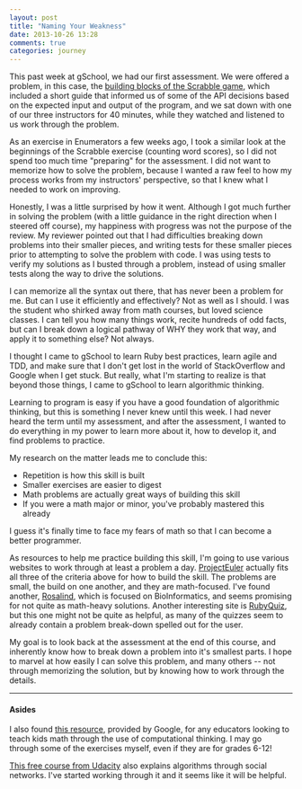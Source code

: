 ```yaml
---
layout: post
title: "Naming Your Weakness"
date: 2013-10-26 13:28
comments: true
categories: journey
---
```


This past week at gSchool, we had our first assessment. We were offered a problem, in this case, the [building blocks of the Scrabble game](http://tutorials.jumpstartlab.com/academy/workshops/scrabble.html), which included a short guide <!-- more -->that informed us of some of the API decisions based on the expected input and output of the program, and we sat down with one of our three instructors for 40 minutes, while they watched and listened to us work through the problem.

As an exercise in Enumerators a few weeks ago, I took a similar look at the beginnings of the Scrabble exercise (counting word scores), so I did not spend too much time "preparing" for the assessment. I did not want to memorize how to solve the problem, because I wanted a raw feel to how my process works from my instructors' perspective, so that I knew what I needed to work on improving.

Honestly, I was a little surprised by how it went. Although I got much further in solving the problem (with a little guidance in the right direction when I steered off course), my happiness with progress was not the purpose of the review. My reviewer pointed out that I had difficulties breaking down problems into their smaller pieces, and writing tests for these smaller pieces prior to attempting to solve the problem with code. I was using tests to verify my solutions as I busted through a problem, instead of using smaller tests along the way to drive the solutions.

I can memorize all the syntax out there, that has never been a problem for me. But can I use it efficiently and effectively? Not as well as I should. I was the student who shirked away from math courses, but loved science classes. I can tell you how many things work, recite hundreds of odd facts, but can I break down a logical pathway of WHY they work that way, and apply it to something else? Not always. 

I thought I came to gSchool to learn Ruby best practices, learn agile and TDD, and make sure that I don't get lost in the world of StackOverflow and Google when I get stuck. But really, what I'm starting to realize is that beyond those things, I came to gSchool to learn algorithmic thinking.

Learning to program is easy if you have a good foundation of algorithmic thinking, but this is something I never knew until this week. I had never heard the term until my assessment, and after the assessment, I wanted to do everything in my power to learn more about it, how to develop it, and find problems to practice.

My research on the matter leads me to conclude this:

- Repetition is how this skill is built
- Smaller exercises are easier to digest
- Math problems are actually great ways of building this skill
- If you were a math major or minor, you've probably mastered this already

I guess it's finally time to face my fears of math so that I can become a better programmer.

As resources to help me practice building this skill, I'm going to use various websites to work through at least a problem a day. [ProjectEuler](http://projecteuler.net/) actually fits all three of the criteria above for how to build the skill. The problems are small, the build on one another, and they are math-focused. I've found another, [Rosalind](http://rosalind.info/problems/list-view/), which is focused on BioInformatics, and seems promising for not quite as math-heavy solutions. Another interesting site is [RubyQuiz](http://rubyquiz.com/), but this one might not be quite as helpful, as many of the quizzes seem to already contain a problem break-down spelled out for the user.

My goal is to look back at the assessment at the end of this course, and inherently know how to break down a problem into it's smallest parts. I hope to marvel at how easily I can solve this problem, and many others -- not through memorizing the solution, but by knowing how to work through the details.

---	

#### Asides
I also found [this resource](http://www.google.com/edu/computational-thinking/index.html), provided by Google, for any educators looking to teach kids math through the use of computational thinking. I may go through some of the exercises myself, even if they are for grades 6-12!

[This free course from Udacity](https://www.udacity.com/course/cs215) also explains algorithms through social networks. I've started working through it and it seems like it will be helpful. 
 


